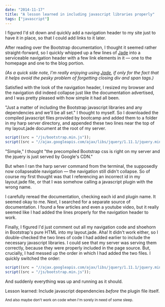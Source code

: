 ```yaml
---
date: "2014-11-17"
title: "A lesson learned in including javascript libraries properly"
tags: ["javascript"]
---
```


I figured I'd sit down and quickly add a navigation header to my site just to have it in place, so that I could add links to it later.

After reading over the Bootstrap documentation, I thought it seemed rather straight-forward, so I quickly whipped up a few lines of [Jade](http://jade-lang.com/) into a serviceable navigation header with a few link elements in it — one to the homepage and one to the blog portion.

_(As a quick side note, I'm really enjoying using [Jade](http://jade-lang.com/), if only for the fact that it helps avoid the pesky problem of forgetting closing div and span tags.)_

Satisfied with the look of the navigation header, I resized my browser and the navigation did indeed collapse just like the documentation advertised, and I was pretty pleased with how simple it had all been.

"Just a matter of including the Bootstrap javascript libraries and any dependencies and we'll be all set." I thought to myself. So I downloaded the compiled javascript files provided by bootcamp and added them to a folder in my harp server directory, and appended these two lines near the top of my layout.jade document at the root of my server.

```javascript
script((src = "/js/bootstrap.min.js"));
script((src = "//ajax.googleapis.com/ajax/libs/jquery/1.11.1/jquery.min.js"));
```

"Simple," I thought "the precompiled Bootstrap css is right on my server and the jquery is just served by Google's CDN."

But when I ran the harp server command from the terminal, the supposedly now collapseable navigation — the navigation still didn't collapse. So of course my first thought was that I referencing an incorrect id in my layout.jade file, or that I was somehow calling a javascript plugin with the wrong name.

I carefully reread the documentation, checking each id and plugin name. It seemed okay to me. Next, I searched for a separate source of documentation. I found a few articles and even a youtube video, but it really seemed like I had added the lines properly for the navigation header to work.

Finally, I figured I'd just comment out all my navigation code and shoehorn in Bootstrap's pure HTML into my layout.jade. Aha! It didn't work either, so I double-checked the two lines of code I had added earlier to include the necessary javascript libraries. I could see that my server was serving them correctly, because they were properly included in the page source. But, crucially, I had messed up the order in which I had added the two files. I quickly switched the order:

```javascript
script((src = "//ajax.googleapis.com/ajax/libs/jquery/1.11.1/jquery.min.js"));
script((src = "/js/bootstrap.min.js"));
```

And suddenly everything was up and running as it should.

Lesson learned: Include javascript dependencies _before_ the plugin file itself.

<small> And also maybe don't work on code when I'm sorely in need of some sleep. </small>

